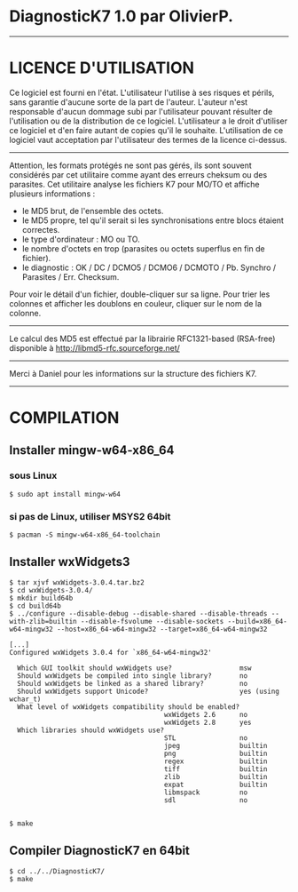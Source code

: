 # DiagnosticK7 1.0 par OlivierP.
___________________________________________________________________________________

# LICENCE D'UTILISATION
Ce logiciel est fourni en l'état. L'utilisateur l'utilise à ses risques et périls, sans garantie d'aucune sorte de la part de l'auteur.
L'auteur n'est responsable d'aucun dommage subi par l'utilisateur pouvant résulter de l'utilisation ou de la distribution de ce logiciel.
L'utilisateur a le droit d'utiliser ce logiciel et d'en faire autant de copies qu'il le souhaite.
L'utilisation de ce logiciel vaut acceptation par l'utilisateur des termes de la licence ci-dessus.
___________________________________________________________________________________

Attention, les formats protégés ne sont pas gérés, ils sont souvent considérés par cet utilitaire comme ayant des erreurs cheksum ou des parasites.
Cet utilitaire analyse les fichiers K7 pour MO/TO et affiche plusieurs informations :
- le MD5 brut, de l'ensemble des octets.
- le MD5 propre, tel qu'il serait si les synchronisations entre blocs étaient correctes.
- le type d'ordinateur : MO ou TO.
- le nombre d'octets en trop (parasites ou octets superflus en fin de fichier).
- le diagnostic : OK / DC / DCMO5 / DCMO6 / DCMOTO / Pb. Synchro / Parasites / Err. Checksum.
 
Pour voir le détail d'un fichier, double-cliquer sur sa ligne.
Pour trier les colonnes et afficher les doublons en couleur, cliquer sur le nom de la colonne.
___________________________________________________________________________________

Le calcul des MD5 est effectué par la librairie RFC1321-based (RSA-free) disponible à http://libmd5-rfc.sourceforge.net/
___________________________________________________________________________________

Merci à Daniel pour les informations sur la structure des fichiers K7. 
___________________________________________________________________________________

# COMPILATION

## Installer mingw-w64-x86_64

### sous Linux
```
$ sudo apt install mingw-w64
```
### si pas de Linux, utiliser MSYS2 64bit
```
$ pacman -S mingw-w64-x86_64-toolchain
```

## Installer wxWidgets3
```
$ tar xjvf wxWidgets-3.0.4.tar.bz2
$ cd wxWidgets-3.0.4/
$ mkdir build64b
$ cd build64b
$ ../configure --disable-debug --disable-shared --disable-threads --with-zlib=builtin --disable-fsvolume --disable-sockets --build=x86_64-w64-mingw32 --host=x86_64-w64-mingw32 --target=x86_64-w64-mingw32

[...]
Configured wxWidgets 3.0.4 for `x86_64-w64-mingw32'

  Which GUI toolkit should wxWidgets use?                 msw
  Should wxWidgets be compiled into single library?       no
  Should wxWidgets be linked as a shared library?         no
  Should wxWidgets support Unicode?                       yes (using wchar_t)
  What level of wxWidgets compatibility should be enabled?
                                       wxWidgets 2.6      no
                                       wxWidgets 2.8      yes
  Which libraries should wxWidgets use?
                                       STL                no
                                       jpeg               builtin
                                       png                builtin
                                       regex              builtin
                                       tiff               builtin
                                       zlib               builtin
                                       expat              builtin
                                       libmspack          no
                                       sdl                no


$ make
```
## Compiler DiagnosticK7 en 64bit
```
$ cd ../../DiagnosticK7/
$ make
```
